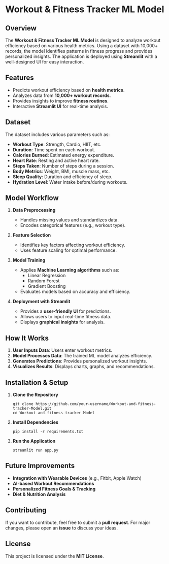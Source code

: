 # Workout & Fitness Tracker ML Model

## Overview
The **Workout & Fitness Tracker ML Model** is designed to analyze workout efficiency based on various health metrics. Using a dataset with 10,000+ records, the model identifies patterns in fitness progress and provides personalized insights. The application is deployed using **Streamlit** with a well-designed UI for easy interaction.

## Features
- Predicts workout efficiency based on **health metrics**.
- Analyzes data from **10,000+ workout records**.
- Provides insights to improve **fitness routines**.
- Interactive **Streamlit UI** for real-time analysis.

## Dataset
The dataset includes various parameters such as:
- **Workout Type**: Strength, Cardio, HIIT, etc.
- **Duration**: Time spent on each workout.
- **Calories Burned**: Estimated energy expenditure.
- **Heart Rate**: Resting and active heart rate.
- **Steps Taken**: Number of steps during a session.
- **Body Metrics**: Weight, BMI, muscle mass, etc.
- **Sleep Quality**: Duration and efficiency of sleep.
- **Hydration Level**: Water intake before/during workouts.

## Model Workflow
1. **Data Preprocessing**
   - Handles missing values and standardizes data.
   - Encodes categorical features (e.g., workout type).
   
2. **Feature Selection**
   - Identifies key factors affecting workout efficiency.
   - Uses feature scaling for optimal performance.

3. **Model Training**
   - Applies **Machine Learning algorithms** such as:
     - Linear Regression
     - Random Forest
     - Gradient Boosting
   - Evaluates models based on accuracy and efficiency.

4. **Deployment with Streamlit**
   - Provides a **user-friendly UI** for predictions.
   - Allows users to input real-time fitness data.
   - Displays **graphical insights** for analysis.

## How It Works
1. **User Inputs Data**: Users enter workout metrics.
2. **Model Processes Data**: The trained ML model analyzes efficiency.
3. **Generates Predictions**: Provides personalized workout insights.
4. **Visualizes Results**: Displays charts, graphs, and recommendations.

## Installation & Setup
1. **Clone the Repository**
   ```
   git clone https://github.com/your-username/Workout-and-fitness-tracker-Model.git
   cd Workout-and-fitness-tracker-Model
   ```

2. **Install Dependencies**
   ```
   pip install -r requirements.txt
   ```

3. **Run the Application**
   ```
   streamlit run app.py
   ```

## Future Improvements
- **Integration with Wearable Devices** (e.g., Fitbit, Apple Watch)
- **AI-based Workout Recommendations**
- **Personalized Fitness Goals & Tracking**
- **Diet & Nutrition Analysis**

## Contributing
If you want to contribute, feel free to submit a **pull request**. For major changes, please open an **issue** to discuss your ideas.

## License
This project is licensed under the **MIT License**.
